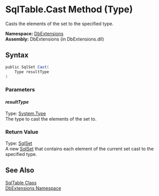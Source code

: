SqlTable.Cast Method (Type)
===========================
Casts the elements of the set to the specified type.

**Namespace:** [DbExtensions][1]  
**Assembly:** DbExtensions (in DbExtensions.dll)

Syntax
------

```csharp
public SqlSet Cast(
	Type resultType
)
```

### Parameters

#### *resultType*
Type: [System.Type][2]  
The type to cast the elements of the set to.

### Return Value
Type: [SqlSet][3]  
A new [SqlSet][3] that contains each element of the current set cast to the specified type.

See Also
--------
[SqlTable Class][4]  
[DbExtensions Namespace][1]  

[1]: ../README.md
[2]: http://msdn.microsoft.com/en-us/library/42892f65
[3]: ../SqlSet/README.md
[4]: README.md
